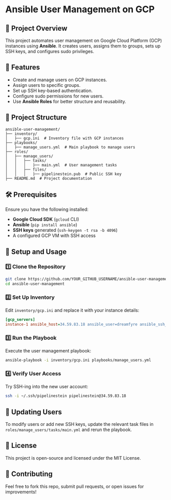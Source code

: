 # Ansible User Management on GCP

## 📌 Project Overview
This project automates user management on Google Cloud Platform (GCP) instances using **Ansible**. It creates users, assigns them to groups, sets up SSH keys, and configures sudo privileges.

## 🚀 Features
- Create and manage users on GCP instances.
- Assign users to specific groups.
- Set up SSH key-based authentication.
- Configure sudo permissions for new users.
- Use **Ansible Roles** for better structure and reusability.

## 📁 Project Structure
```
ansible-user-management/
├── inventory/
│   ├── gcp.ini  # Inventory file with GCP instances
├── playbooks/
│   ├── manage_users.yml  # Main playbook to manage users
├── roles/
│   ├── manage_users/
│   │   ├── tasks/
│   │   │   ├── main.yml  # User management tasks
│   │   ├── files/
│   │   │   ├── pipelinestein.pub  # Public SSH key
├── README.md  # Project documentation
```

## 🛠 Prerequisites
Ensure you have the following installed:
- **Google Cloud SDK** (`gcloud` CLI)
- **Ansible** (`pip install ansible`)
- **SSH keys** generated (`ssh-keygen -t rsa -b 4096`)
- A configured GCP VM with SSH access

## 🔧 Setup and Usage

### 1️⃣ **Clone the Repository**
```bash
git clone https://github.com/YOUR_GITHUB_USERNAME/ansible-user-management.git
cd ansible-user-management
```

### 2️⃣ **Set Up Inventory**
Edit `inventory/gcp.ini` and replace it with your instance details:
```ini
[gcp_servers]
instance-1 ansible_host=34.59.83.18 ansible_user=dreamfyre ansible_ssh_private_key_file=~/.ssh/google_compute_engine
```

### 3️⃣ **Run the Playbook**
Execute the user management playbook:
```bash
ansible-playbook -i inventory/gcp.ini playbooks/manage_users.yml
```

### 4️⃣ **Verify User Access**
Try SSH-ing into the new user account:
```bash
ssh -i ~/.ssh/pipelinestein pipelinestein@34.59.83.18
```

## 🔄 Updating Users
To modify users or add new SSH keys, update the relevant task files in `roles/manage_users/tasks/main.yml` and rerun the playbook.

## 📜 License
This project is open-source and licensed under the MIT License.

## 🤝 Contributing
Feel free to fork this repo, submit pull requests, or open issues for improvements!


